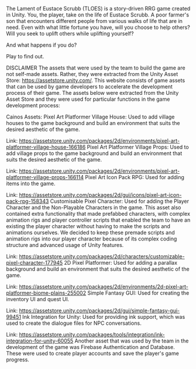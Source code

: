 The Lament of Eustace Scrubb (TLOES) is a story-driven RRG game created in Unity. You, the player, take on the life of Eustace Scrubb. A poor farmer's son that encounters different people from various walks of life that are in need. Even with what little fortune you have, will you choose to help others? Will you seek to uplift others while uplifting yourself?

And what happens if you do?

Play to find out.

DISCLAIMER The assets that were used by the team to build the game are not self-made assets. Rather, they were extracted from the Unity Asset Store: https://assetstore.unity.com/. This website consists of game assets that can be used by game developers to accelerate the development process of their game. The assets below were extracted from the Unity Asset Store and they were used for particular functions in the game development process:

Cainos Assets:
Pixel Art Platformer Village House: Used to add village houses to the game background and build an environment that suits the desired aesthetic of the game.

Link: https://assetstore.unity.com/packages/2d/environments/pixel-art-platformer-village-house-166186
Pixel Art Platformer Village Props: Used to add village props to the game background and build an environment that suits the desired aesthetic of the game.

Link: https://assetstore.unity.com/packages/2d/environments/pixel-art-platformer-village-props-166114
Pixel Art Icon Pack RPG: Used for adding items into the game.

Link: https://assetstore.unity.com/packages/2d/gui/icons/pixel-art-icon-pack-rpg-158343
Customisable Pixel Character: Used for adding the Player Character and the Non-Playable Characters in the game. This asset also contained extra functionality that made prefabbed characters, with complex animation rigs and player controller scripts that enabled the team to have an existing the player character without having to make the scripts and animations ourselves. We decided to keep these premade scripts and animation rigs into our player character because of its complex coding structure and advanced usage of Unity features.

Link: https://assetstore.unity.com/packages/2d/characters/customizable-pixel-character-177945
2D Pixel Platformer: Used for adding a parallax background and build an environment that suits the desired aesthetic of the game.

Link: https://assetstore.unity.com/packages/2d/environments/2d-pixel-art-platformer-biome-plains-255002
Simple Fantasy GUI: Used for creating the inventory UI and quest UI.

Link: https://assetstore.unity.com/packages/2d/gui/simple-fantasy-gui-99451
Ink Integration for Unity: Used for providing ink support, which was used to create the dialogue files for NPC conversations.

Link: https://assetstore.unity.com/packages/tools/integration/ink-integration-for-unity-60055
Another asset that was used by the team in the development of the game was Firebase Authentication and Database. These were used to create player accounts and save the player's game progress.

